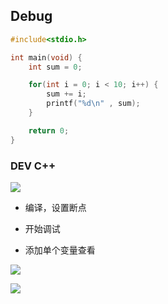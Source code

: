 <!--
 * @Description: 
 * @Version: 1.0
 * @Author: DaLao
 * @Email: dalao_li@163.com
 * @Date: 2021-02-22 23:16:23
 * @LastEditors: DaLao
 * @LastEditTime: 2022-05-15 22:39:57
-->

## Debug


```c
#include<stdio.h>

int main(void) {
    int sum = 0;

    for(int i = 0; i < 10; i++) {
        sum += i;
        printf("%d\n" , sum);
    }

    return 0;
} 
```


### DEV C++


![](https://cdn.hurra.ltd/img/20210222232125.png)

- 编译，设置断点

- 开始调试

- 添加单个变量查看

![](https://cdn.hurra.ltd/img/20210222232252.png)


![](https://cdn.hurra.ltd/img/20210222232340.png)
